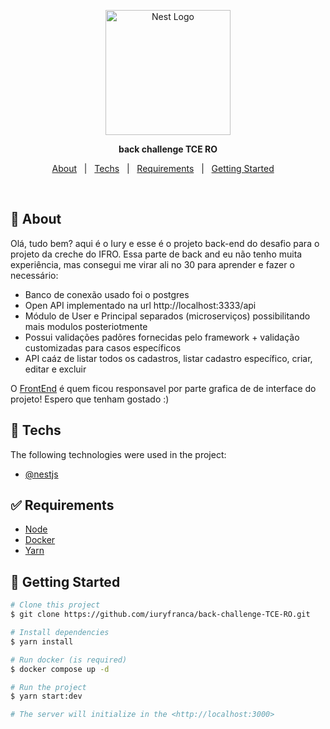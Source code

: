 <p align="center">
  <a href="http://nestjs.com/" target="blank"><img src="https://nestjs.com/img/logo-small.svg" width="200" alt="Nest Logo" /></a>
</p>

<p align="center">
  <strong>back challenge TCE RO</strong>
</p>

<p align="center">
  <a href="#dart-about">About</a> &#xa0; | &#xa0; 
  <a href="#rocket-techs">Techs</a> &#xa0; | &#xa0;
  <a href="#white_check_mark-requirements">Requirements</a> &#xa0; | &#xa0;
  <a href="#checkered_flag-getting-started">Getting Started</a> &#xa0; &#xa0;
</p>

<br>

## :dart: About

Olá, tudo bem? aqui é o Iury e esse é o projeto back-end do desafio para o projeto da creche do IFRO. Essa parte de back and eu não tenho muita experiência, mas consegui me virar ali no 30 para aprender e fazer o necessário: 

- Banco de conexão usado foi o postgres
- Open API implementado na url http://localhost:3333/api
- Módulo de User e Principal separados (microserviços) possibilitando mais modulos posteriotmente
- Possui validações padõres fornecidas pelo framework + validação customizadas para casos específicos
- API caáz de listar todos os cadastros, listar cadastro específico, criar, editar e excluir

O [FrontEnd](https://github.com/iuryfranca/front-challenge-TCE-RO/) é quem ficou responsavel por parte grafica de de interface do projeto! Espero que tenham gostado :)

   
    
## :rocket: Techs

The following technologies were used in the project:

- [@nestjs](https://nestjs.com/)


## :white_check_mark: Requirements

- [Node](https://nodejs.org/en/)
- [Docker](https://www.docker.com/products/docker-desktop/)
- [Yarn](https://yarnpkg.com/lang/en/)

## :checkered_flag: Getting Started

```bash
# Clone this project
$ git clone https://github.com/iuryfranca/back-challenge-TCE-RO.git

# Install dependencies
$ yarn install

# Run docker (is required)
$ docker compose up -d

# Run the project
$ yarn start:dev

# The server will initialize in the <http://localhost:3000>
```
